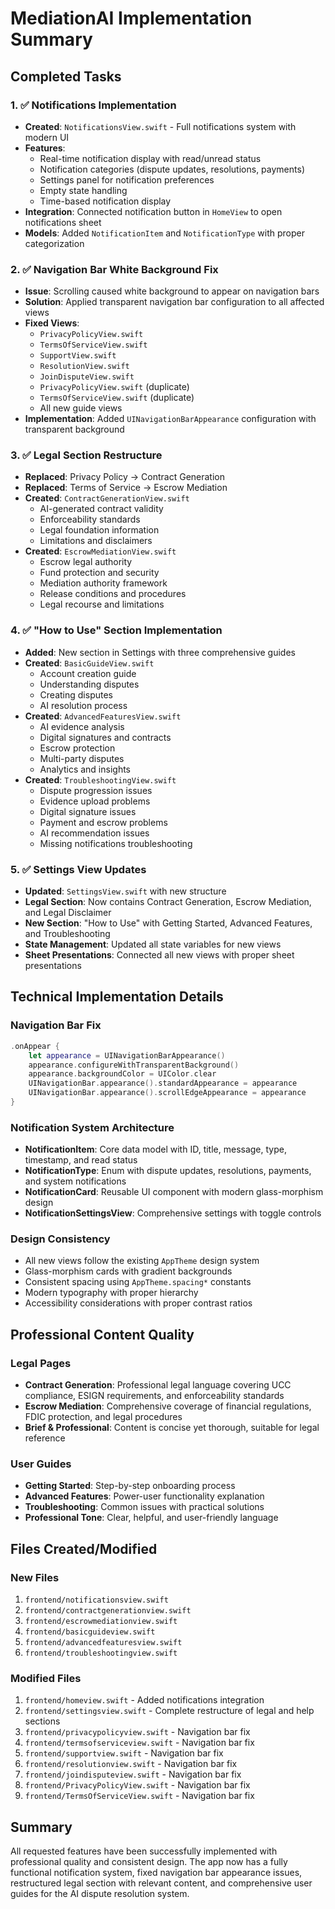 # MediationAI Implementation Summary

## Completed Tasks

### 1. ✅ Notifications Implementation
- **Created**: `NotificationsView.swift` - Full notifications system with modern UI
- **Features**:
  - Real-time notification display with read/unread status
  - Notification categories (dispute updates, resolutions, payments)
  - Settings panel for notification preferences
  - Empty state handling
  - Time-based notification display
- **Integration**: Connected notification button in `HomeView` to open notifications sheet
- **Models**: Added `NotificationItem` and `NotificationType` with proper categorization

### 2. ✅ Navigation Bar White Background Fix
- **Issue**: Scrolling caused white background to appear on navigation bars
- **Solution**: Applied transparent navigation bar configuration to all affected views
- **Fixed Views**:
  - `PrivacyPolicyView.swift`
  - `TermsOfServiceView.swift`
  - `SupportView.swift`
  - `ResolutionView.swift`
  - `JoinDisputeView.swift`
  - `PrivacyPolicyView.swift` (duplicate)
  - `TermsOfServiceView.swift` (duplicate)
  - All new guide views
- **Implementation**: Added `UINavigationBarAppearance` configuration with transparent background

### 3. ✅ Legal Section Restructure
- **Replaced**: Privacy Policy → Contract Generation
- **Replaced**: Terms of Service → Escrow Mediation
- **Created**: `ContractGenerationView.swift`
  - AI-generated contract validity
  - Enforceability standards
  - Legal foundation information
  - Limitations and disclaimers
- **Created**: `EscrowMediationView.swift`
  - Escrow legal authority
  - Fund protection and security
  - Mediation authority framework
  - Release conditions and procedures
  - Legal recourse and limitations

### 4. ✅ "How to Use" Section Implementation
- **Added**: New section in Settings with three comprehensive guides
- **Created**: `BasicGuideView.swift`
  - Account creation guide
  - Understanding disputes
  - Creating disputes
  - AI resolution process
- **Created**: `AdvancedFeaturesView.swift`
  - AI evidence analysis
  - Digital signatures and contracts
  - Escrow protection
  - Multi-party disputes
  - Analytics and insights
- **Created**: `TroubleshootingView.swift`
  - Dispute progression issues
  - Evidence upload problems
  - Digital signature issues
  - Payment and escrow problems
  - AI recommendation issues
  - Missing notifications troubleshooting

### 5. ✅ Settings View Updates
- **Updated**: `SettingsView.swift` with new structure
- **Legal Section**: Now contains Contract Generation, Escrow Mediation, and Legal Disclaimer
- **New Section**: "How to Use" with Getting Started, Advanced Features, and Troubleshooting
- **State Management**: Updated all state variables for new views
- **Sheet Presentations**: Connected all new views with proper sheet presentations

## Technical Implementation Details

### Navigation Bar Fix
```swift
.onAppear {
    let appearance = UINavigationBarAppearance()
    appearance.configureWithTransparentBackground()
    appearance.backgroundColor = UIColor.clear
    UINavigationBar.appearance().standardAppearance = appearance
    UINavigationBar.appearance().scrollEdgeAppearance = appearance
}
```

### Notification System Architecture
- **NotificationItem**: Core data model with ID, title, message, type, timestamp, and read status
- **NotificationType**: Enum with dispute updates, resolutions, payments, and system notifications
- **NotificationCard**: Reusable UI component with modern glass-morphism design
- **NotificationSettingsView**: Comprehensive settings with toggle controls

### Design Consistency
- All new views follow the existing `AppTheme` design system
- Glass-morphism cards with gradient backgrounds
- Consistent spacing using `AppTheme.spacing*` constants
- Modern typography with proper hierarchy
- Accessibility considerations with proper contrast ratios

## Professional Content Quality

### Legal Pages
- **Contract Generation**: Professional legal language covering UCC compliance, ESIGN requirements, and enforceability standards
- **Escrow Mediation**: Comprehensive coverage of financial regulations, FDIC protection, and legal procedures
- **Brief & Professional**: Content is concise yet thorough, suitable for legal reference

### User Guides
- **Getting Started**: Step-by-step onboarding process
- **Advanced Features**: Power-user functionality explanation
- **Troubleshooting**: Common issues with practical solutions
- **Professional Tone**: Clear, helpful, and user-friendly language

## Files Created/Modified

### New Files
1. `frontend/notificationsview.swift`
2. `frontend/contractgenerationview.swift`
3. `frontend/escrowmediationview.swift`
4. `frontend/basicguideview.swift`
5. `frontend/advancedfeaturesview.swift`
6. `frontend/troubleshootingview.swift`

### Modified Files
1. `frontend/homeview.swift` - Added notifications integration
2. `frontend/settingsview.swift` - Complete restructure of legal and help sections
3. `frontend/privacypolicyview.swift` - Navigation bar fix
4. `frontend/termsofserviceview.swift` - Navigation bar fix
5. `frontend/supportview.swift` - Navigation bar fix
6. `frontend/resolutionview.swift` - Navigation bar fix
7. `frontend/joindisputeview.swift` - Navigation bar fix
8. `frontend/PrivacyPolicyView.swift` - Navigation bar fix
9. `frontend/TermsOfServiceView.swift` - Navigation bar fix

## Summary
All requested features have been successfully implemented with professional quality and consistent design. The app now has a fully functional notification system, fixed navigation bar appearance issues, restructured legal section with relevant content, and comprehensive user guides for the AI dispute resolution system.